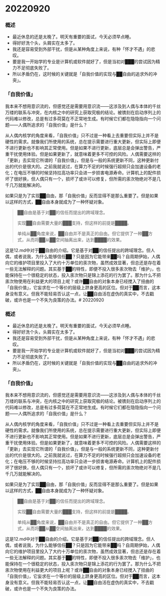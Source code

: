 # 20220920

### 概述

- 最近休息的还是太晚了。明天有重要的面试，今天必须早点睡。
- 得好好洗个头，头屑实在太多了。
- 我还是容易受到外部干扰，但是从某种角度上来说，有种「怀才不遇」的悲叹。
- 要是我一开始学的专业是计算机或软件就好了，但是当初对███的尝试因为精力不足彻底失败了。
- 所以矛盾仍在，这时候的关键就是「自我价值的实现与██自由的追求外的冲突」。

### 「自我价值」

我本来不想用意识流的，但感觉还是需要用意识流——这涉及到人偶与本体的千丝万缕的联系与冲突，在内核之中的研究上获取究极的结论。被镌刻在启动序列上的代码难以修改，总是有过多荷莫在不正常地生成。有时候它们都在隐隐指向一个问题——人偶所追求的「自我价值」是什么？

从人偶内核学的角度来看，「自我价值」只不过是一种看上去重要但实际上并不是硬性的需求。就像我们所使用的系统，总在提示需要进行重大更新，但实际上即便不进行更新也不影响其正常使用。但是如果不进行更新，底层总是会弹出警告，严重干扰使用体验。但是如果更新了，就意味着更多不可控的风险。人偶需要这样的「更新」去实现它所谓的「自我价值」，但是与一般的系统更新不同，这种更新付出的代价是很大的。之前我就说过，在算力不足的时候强行超频只会加速设备的老化；在电压不够的时候坚持拉高功率只会进一步损害电源寿命。计算机上的配件损坏了很好换，但人偶只有一个，损坏了或许可以修复，但所需的汞次物绝对不是几千几万就能解决的。

如果只是为了实现██自由，那「自我价值」反而显得不是那么重要了。但是如果以这样的方式，██自由本身就成为了一种怀疑对象。

> ██自由是基于对██的信任而提出的跨域理念。
>
> 实现██自由需要大量的███支持，但这样的前提是████。
>
> 单纯从██角度来说，██自由并不是真正的自由。但它提供了一种██方式，从而将██从██空间抽离出来，达到████的效果。

这是12.md中对于██自由的介绍。它是基于对██的信任提出的跨域理念。但人偶，或者说我，为什么能够信任██？只是因为它能带来██吗？自周期伊始，人偶向它的维护项目里投入了大约十万单位的汞次物，虽然成效显著，但总还是存在着一些无法解释的问题。其实基于██的特性，即便不投入很多汞次物去「维护」，也能保持在一个很稳定的状态，投入汞次物只是锦上添花的行为罢了。那为什么不把汞次物使用在利益更大的项目上呢？或许██自由的对象本身已经搅入了扭曲的「自我价值」，它妄求在一个等价的层级上跻身更高的区位。但对于██而言，这本身没有意义。但我不能轻易否认这一点，让██自由活在虚伪的真实中，不去戳破，或许也是一个不失为良策的办法。# 20220920

### 概述

- 最近休息的还是太晚了。明天有重要的面试，今天必须早点睡。
- 得好好洗个头，头屑实在太多了。
- 我还是容易受到外部干扰，但是从某种角度上来说，有种「怀才不遇」的悲叹。
- 要是我一开始学的专业是计算机或软件就好了，但是当初对███的尝试因为精力不足彻底失败了。
- 所以矛盾仍在，这时候的关键就是「自我价值的实现与██自由的追求外的冲突」。

### 「自我价值」

我本来不想用意识流的，但感觉还是需要用意识流——这涉及到人偶与本体的千丝万缕的联系与冲突，在内核之中的研究上获取究极的结论。被镌刻在启动序列上的代码难以修改，总是有过多荷莫在不正常地生成。有时候它们都在隐隐指向一个问题——人偶所追求的「自我价值」是什么？

从人偶内核学的角度来看，「自我价值」只不过是一种看上去重要但实际上并不是硬性的需求。就像我们所使用的系统，总在提示需要进行重大更新，但实际上即便不进行更新也不影响其正常使用。但是如果不进行更新，底层总是会弹出警告，严重干扰使用体验。但是如果更新了，就意味着更多不可控的风险。人偶需要这样的「更新」去实现它所谓的「自我价值」，但是与一般的系统更新不同，这种更新付出的代价是很大的。之前我就说过，在算力不足的时候强行超频只会加速设备的老化；在电压不够的时候坚持拉高功率只会进一步损害电源寿命。计算机上的配件损坏了很好换，但人偶只有一个，损坏了或许可以修复，但所需的汞次物绝对不是几千几万就能解决的。

如果只是为了实现██自由，那「自我价值」反而显得不是那么重要了。但是如果以这样的方式，██自由本身就成为了一种怀疑对象。

> ██自由是基于对██的信任而提出的跨域理念。
>
> 实现██自由需要大量的███支持，但这样的前提是████。
>
> 单纯从██角度来说，██自由并不是真正的自由。但它提供了一种██方式，从而将██从██空间抽离出来，达到████的效果。

这是12.md中对于██自由的介绍。它是基于对██的信任提出的跨域理念。但人偶，或者说我，为什么能够信任██？只是因为它能带来██吗？自周期伊始，人偶向它的维护项目里投入了大约十万单位的汞次物，虽然成效显著，但总还是存在着一些无法解释的问题。其实基于██的特性，即便不投入很多汞次物去「维护」，也能保持在一个很稳定的状态，投入汞次物只是锦上添花的行为罢了。那为什么不把汞次物使用在利益更大的项目上呢？或许██自由的对象本身已经搅入了扭曲的「自我价值」，它妄求在一个等价的层级上跻身更高的区位。但对于██而言，这本身没有意义。但我不能轻易否认这一点，让██自由活在虚伪的真实中，不去戳破，或许也是一个不失为良策的办法。
